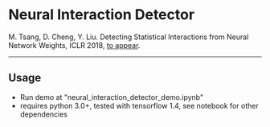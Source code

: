 # Neural Interaction Detector
M. Tsang, D. Cheng, Y. Liu. Detecting Statistical Interactions from Neural Network Weights, ICLR 2018,
 [to appear](https://openreview.net/pdf?id=ByOfBggRZ).

----
## Usage


- Run demo at "neural\_interaction\_detector\_demo.ipynb"
- requires python 3.0+, tested with tensorflow 1.4, see notebook for other dependencies


